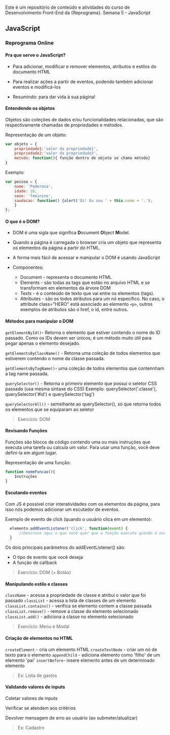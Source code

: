 Este é um repositório de conteúdo e atividades do curso de Desenvolvimento Front-End da {Reprograma}.
Semana 5 - JavaScript





## JavaScript 
### Reprograma Online 


#### Pra que serve o JavaScript?  
- Para adicionar, modificar e remover elementos, atributos e estilos do documento HTML

- Para realizar ações a partir de eventos, podendo também adicionar eventos e modificá-los

- Resumindo: para dar vida à sua página!

#### Entendendo os objetos
Objetos são coleções de dados e/ou funcionalidades relacionadas, que são  respectivamente chamadas de propriedades e métodos.

Representação de um objeto:
``` javascript 
var objeto = {
    propriedade1:'valor da propriedade1',
    propriedade2:'valor da propriedade2',
    metodo: function(){ função dentro de objeto se chama método}
}
```
Exemplo:

```javascript
var pessoa = {
    nome: 'Poderosa',
    idade: 26,
    sexo: 'feminino',
    saudacao: function() {alert('Oi! Eu sou ' + this.nome + '.');
    }
};
```

#### O que é o DOM?

- DOM é uma sigla que significa **D**ocument **O**bject **M**odel.

- Quando a página é carregada o browser cria um objeto que representa os elementos da página a partir do HTML.

- A forma mais fácil de acessar e manipular o DOM é usando JavaScript

- Componentes: 
  - Document - representa o documento HTML 
  - Elements - são todas as tags que estão no arquivo HTML e se transformam em elementos da árvore DOM
  - Texts - é o conteúdo de texto que vai entre os elementos (tags).
  - Attributes - são os todos atributos para um nó específico. No caso, o attribute class="HERO" está associado ao elemento `<p>`, outros exemplos de atributos são o href, o id, entre outros.


#### Métodos para manipular o DOM

`getElementById()`- Retorna o elemento que estiver contendo o nome do ID passado. Como os IDs devem ser únicos, é um método muito útil para pegar apenas o elemento desejado.

`getElementsByClassName()` - Retorna uma coleção de todos elementos que estiverem contendo o nome da classe passada.

`getElementsByTagName()`- uma coleção de todos elementos que contennham a tag name passada.

`querySelector()` - Retorna o primeiro elemento que possui o seletor CSS passado (usa mesma sintaxe do CSS) Exemplo: querySelector('.classe'), querySelector('#id') e querySelector('tag')

`querySelectorAll()` - semelhante ao querySelector(), só que retorna todos os elementos que se equiparam ao seletor
>Exercício: DOM

#### Revisando Funções 

Funções são blocos de código contendo uma ou mais instruções que executa uma tarefa ou calcula um valor. Para usar uma função, você deve defini-la em algum lugar.

Representação de uma função:
``` javascript 
function nomeFuncao(){
    Instruções
}
```

#### Escutando eventos

Com JS é possível criar interatividades com os elementos da página, para isso nós podemos adicionar um escutador de eventos. 

Exemplo de evento de click (quando o usuário clica em um elemento):
```javascript
  elemento.addEventListener('click', function(event) {
      //Descreva aqui o que você quer que a função execute quando o evento for acionado
  }
```
Os dois principais parâmetros do addEventListener() são:
- O tipo de evento que você deseja 
- A função de callback
>Exercício: DOM (+ Botão)


#### Manipulando estilo e classes
`className` - acessa a propriedade de classe e atribui o valor que foi passado
`classList` - acessa a lista de classes de um elemento
`classList.contains()` - verifica se elemento contem a classe passada
`classList.remove()` - remove a classe do elemento selecionado
`classList.add()` - adiciona a classe no elemento selecionado
>Exercício: Menu e Modal


#### Criação de elementos no HTML

`createElement` - cria um elemento HTML
`createTextNode` - criar um nó de texto para o elemento
`appendChild` - adiciona elemento como 'filho' de um elemento 'pai'
`insertBefore`- insere elemento antes de um determinado elemento
>Ex: Lista de gastos


#### Validando valores de inputs
Coletar valores de inputs 

Verificar se atendem aos critérios

Devolver mensagem de erro ao usuário (ao submeter/atualizar)

>Ex: Cadastro
